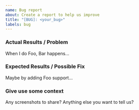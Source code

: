 ```yaml
---
name: Bug report
about: Create a report to help us improve
title: "[BUG]: <your_bug>"
labels: bug
---
```


<!-- Before submitting an issue, please read https://github.com/simplifylabs/remark/blob/main/CONTRIBUTING.md -->

### Actual Results / Problem

When I do Foo, Bar happens...

### Expected Results / Possible Fix

Maybe by adding Foo support...

### Give use some context

Any screenshots to share?
Anything else you want to tell us?
